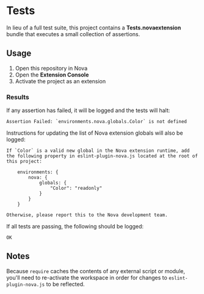# Tests

In lieu of a full test suite, this project contains a **Tests.novaextension** bundle that executes a small collection of assertions.

## Usage

1. Open this repository in Nova
1. Open the **Extension Console**
1. Activate the project as an extension

### Results

If any assertion has failed, it will be logged and the tests will halt:

```
Assertion Failed: `environments.nova.globals.Color` is not defined
```

Instructions for updating the list of Nova extension globals will also be logged:

```
If `Color` is a valid new global in the Nova extension runtime, add the following property in eslint-plugin-nova.js located at the root of this project:

	environments: {
		nova: {
			globals: {
				"Color": "readonly"
			}
		}
	}

Otherwise, please report this to the Nova development team.
```

If all tests are passing, the following should be logged:

```
OK
```

## Notes

Because `require` caches the contents of any external script or module, you'll need to re-activate the workspace in order for changes to `eslint-plugin-nova.js` to be reflected.
